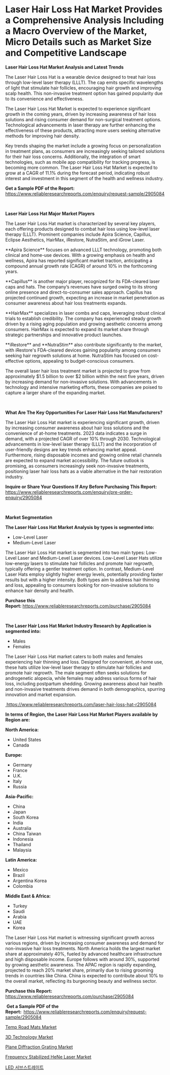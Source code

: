 <p><h1>Laser Hair Loss Hat Market Provides a Comprehensive Analysis Including a Macro Overview of the Market, Micro Details such as Market Size and Competitive Landscape</h1></p><p><strong>Laser Hair Loss Hat Market Analysis and Latest Trends</strong></p>
<p><p>The Laser Hair Loss Hat is a wearable device designed to treat hair loss through low-level laser therapy (LLLT). The cap emits specific wavelengths of light that stimulate hair follicles, encouraging hair growth and improving scalp health. This non-invasive treatment option has gained popularity due to its convenience and effectiveness.</p><p>The Laser Hair Loss Hat Market is expected to experience significant growth in the coming years, driven by increasing awareness of hair loss solutions and rising consumer demand for non-surgical treatment options. Technological advancements in laser therapy are further enhancing the effectiveness of these products, attracting more users seeking alternative methods for improving hair density.</p><p>Key trends shaping the market include a growing focus on personalization in treatment plans, as consumers are increasingly seeking tailored solutions for their hair loss concerns. Additionally, the integration of smart technologies, such as mobile app compatibility for tracking progress, is becoming more common. The Laser Hair Loss Hat Market is expected to grow at a CAGR of 11.1% during the forecast period, indicating robust interest and investment in this segment of the health and wellness industry.</p></p>
<p><strong>Get a Sample PDF of the Report:&nbsp;</strong> <a href="https://www.reliableresearchreports.com/enquiry/request-sample/2905084?utm_campaign=38&utm_medium=2&utm_source=Github&utm_content=ia&utm_term=12032025&utm_id=laser-hair-loss-hat">https://www.reliableresearchreports.com/enquiry/request-sample/2905084</a></p>
<p>&nbsp;</p>
<p><strong>Laser Hair Loss Hat Major Market Players</strong></p>
<p><p>The Laser Hair Loss Hat market is characterized by several key players, each offering products designed to combat hair loss using low-level laser therapy (LLLT). Prominent companies include Apira Science, Capillus, Eclipse Aesthetics, HairMax, iRestore, NutraStim, and iGrow Laser.</p><p>**Apira Science** focuses on advanced LLLT technology, promoting both clinical and home-use devices. With a growing emphasis on health and wellness, Apira has reported significant market traction, anticipating a compound annual growth rate (CAGR) of around 10% in the forthcoming years.</p><p>**Capillus** is another major player, recognized for its FDA-cleared laser caps and hats. The company’s revenues have surged owing to its strong online presence and direct-to-consumer sales approach. Capillus has projected continued growth, expecting an increase in market penetration as consumer awareness about hair loss treatments expands.</p><p>**HairMax** specializes in laser combs and caps, leveraging robust clinical trials to establish credibility. The company has experienced steady growth driven by a rising aging population and growing aesthetic concerns among consumers. HairMax is expected to expand its market share through strategic partnerships and innovative product launches.</p><p>**iRestore** and **NutraStim** also contribute significantly to the market, with iRestore's FDA-cleared devices gaining popularity among consumers seeking hair regrowth solutions at home. NutraStim has focused on cost-effective options, appealing to budget-conscious consumers.</p><p>The overall laser hair loss treatment market is projected to grow from approximately $1.5 billion to over $2 billion within the next five years, driven by increasing demand for non-invasive solutions. With advancements in technology and intensive marketing efforts, these companies are poised to capture a larger share of the expanding market.</p></p>
<p>&nbsp;</p>
<p><strong>What Are The Key Opportunities For Laser Hair Loss Hat Manufacturers?</strong></p>
<p><p>The Laser Hair Loss Hat market is experiencing significant growth, driven by increasing consumer awareness about hair loss solutions and the convenience of at-home treatments. 2023 data indicates a surge in demand, with a projected CAGR of over 10% through 2030. Technological advancements in low-level laser therapy (LLLT) and the incorporation of user-friendly designs are key trends enhancing market appeal. Furthermore, rising disposable incomes and growing online retail channels are expected to expand market accessibility. The future outlook is promising, as consumers increasingly seek non-invasive treatments, positioning laser hair loss hats as a viable alternative in the hair restoration industry.</p></p>
<p><strong>Inquire or Share Your Questions If Any Before Purchasing This Report:</strong> <a href="https://www.reliableresearchreports.com/enquiry/pre-order-enquiry/2905084?utm_campaign=38&utm_medium=2&utm_source=Github&utm_content=ia&utm_term=12032025&utm_id=laser-hair-loss-hat">https://www.reliableresearchreports.com/enquiry/pre-order-enquiry/2905084</a></p>
<p>&nbsp;</p>
<p><strong>Market Segmentation</strong></p>
<p><strong>The Laser Hair Loss Hat Market Analysis by types is segmented into:</strong></p>
<p><ul><li>Low-Level Laser</li><li>Medium-Level Laser</li></ul></p>
<p><p>The Laser Hair Loss Hat market is segmented into two main types: Low-Level Laser and Medium-Level Laser devices. Low-Level Laser Hats utilize low-energy lasers to stimulate hair follicles and promote hair regrowth, typically offering a gentler treatment option. In contrast, Medium-Level Laser Hats employ slightly higher energy levels, potentially providing faster results but with a higher intensity. Both types aim to address hair thinning and loss, appealing to consumers looking for non-invasive solutions to enhance hair density and health.</p></p>
<p><strong>Purchase this Report:&nbsp;</strong><a href="https://www.reliableresearchreports.com/purchase/2905084?utm_campaign=38&utm_medium=2&utm_source=Github&utm_content=ia&utm_term=12032025&utm_id=laser-hair-loss-hat">https://www.reliableresearchreports.com/purchase/2905084</a></p>
<p>&nbsp;</p>
<p><strong>The Laser Hair Loss Hat Market Industry Research by Application is segmented into:</strong></p>
<p><ul><li>Males</li><li>Females</li></ul></p>
<p><p>The Laser Hair Loss Hat market caters to both males and females experiencing hair thinning and loss. Designed for convenient, at-home use, these hats utilize low-level laser therapy to stimulate hair follicles and promote hair regrowth. The male segment often seeks solutions for androgenetic alopecia, while females may address various forms of hair loss, including postpartum shedding. Growing awareness about hair health and non-invasive treatments drives demand in both demographics, spurring innovation and market expansion.</p></p>
<p><a href="https://www.reliableresearchreports.com/laser-hair-loss-hat-r2905084?utm_campaign=38&utm_medium=2&utm_source=Github&utm_content=ia&utm_term=12032025&utm_id=laser-hair-loss-hat">&nbsp;https://www.reliableresearchreports.com/laser-hair-loss-hat-r2905084</a></p>
<p><strong>In terms of Region, the Laser Hair Loss Hat Market Players available by Region are:</strong></p>
<p>
    <p> <strong> North America: </strong>
        <ul>
            <li>United States</li>
            <li>Canada</li>
        </ul>
        </p> 
    <p> <strong> Europe: </strong>
        <ul>
            <li>Germany</li>
            <li>France</li>
            <li>U.K.</li>
            <li>Italy</li>
            <li>Russia</li>
        </ul>
        </p> 
    <p> <strong> Asia-Pacific: </strong>
        <ul>
            <li>China</li>
            <li>Japan</li>
            <li>South Korea</li>
            <li>India</li>
            <li>Australia</li>
            <li>China Taiwan</li>
            <li>Indonesia</li>
            <li>Thailand</li>
            <li>Malaysia</li>
        </ul>
        </p> 
    <p> <strong> Latin America: </strong>
        <ul>
            <li>Mexico</li>
            <li>Brazil</li>
            <li>Argentina Korea</li>
            <li>Colombia</li>
        </ul>
        </p> 
    <p> <strong> Middle East & Africa: </strong>
        <ul>
            <li>Turkey</li>
            <li>Saudi</li>
            <li>Arabia</li>
            <li>UAE</li>
            <li>Korea</li>
        </ul>
    </p>
    </p>
<p><p>The Laser Hair Loss Hat market is witnessing significant growth across various regions, driven by increasing consumer awareness and demand for non-invasive hair loss treatments. North America holds the largest market share at approximately 40%, fueled by advanced healthcare infrastructure and high disposable income. Europe follows with around 30%, supported by growing aesthetic awareness. The APAC region is rapidly expanding, projected to reach 20% market share, primarily due to rising grooming trends in countries like China. China is expected to contribute about 10% to the overall market, reflecting its burgeoning beauty and wellness sector.</p></p>
<p><strong>Purchase this Report: </strong><a href="https://www.reliableresearchreports.com/purchase/2905084?utm_campaign=38&utm_medium=2&utm_source=Github&utm_content=ia&utm_term=12032025&utm_id=laser-hair-loss-hat">https://www.reliableresearchreports.com/purchase/2905084</a></p>
<p>&nbsp;<strong>Get a Sample PDF of the Report:&nbsp;&nbsp;</strong><a href="https://www.reliableresearchreports.com/enquiry/request-sample/2905084?utm_campaign=38&utm_medium=2&utm_source=Github&utm_content=ia&utm_term=12032025&utm_id=laser-hair-loss-hat">https://www.reliableresearchreports.com/enquiry/request-sample/2905084</a></p>
<p><strong></strong></p>
<p><p><a href="https://github.com/vitrilaoire/Market-Research-Report-List-1/blob/main/temp-road-mats-market.md?utm_campaign=38&utm_medium=2&utm_source=Github&utm_content=ia&utm_term=12032025&utm_id=laser-hair-loss-hat">Temp Road Mats Market</a></p><p><a href="https://github.com/ovtkosle/Market-Research-Report-List-1/blob/main/3d-technology-market.md?utm_campaign=38&utm_medium=2&utm_source=Github&utm_content=ia&utm_term=12032025&utm_id=laser-hair-loss-hat">3D Technology Market</a></p><p><a href="https://github.com/nabadeneme/Market-Research-Report-List-1/blob/main/plane-diffraction-grating-market.md?utm_campaign=38&utm_medium=2&utm_source=Github&utm_content=ia&utm_term=12032025&utm_id=laser-hair-loss-hat">Plane Diffraction Grating Market</a></p><p><a href="https://github.com/ngozudapshi/Market-Research-Report-List-1/blob/main/frequency-stabilized-hene-laser-market.md?utm_campaign=38&utm_medium=2&utm_source=Github&utm_content=ia&utm_term=12032025&utm_id=laser-hair-loss-hat">Frequency Stabilized HeNe Laser Market</a></p><p><a href="https://github.com/laholand/Market-Research-Report-List-7/blob/main/468322443629.md?utm_campaign=38&utm_medium=2&utm_source=Github&utm_content=ia&utm_term=12032025&utm_id=laser-hair-loss-hat">LED 서브스트레이트</a></p></p>